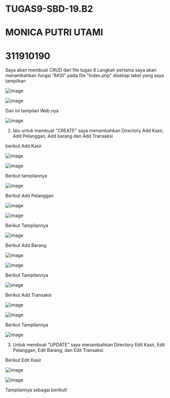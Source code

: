 # TUGAS9-SBD-19.B2
# MONICA PUTRI UTAMI
# 311910190

Saya akan membuat CRUD dari file tugas 8
Langkah pertama saya akan menambahkan fungsi "AKSI" pada file "Index.php" disetiap tabel yang saya tampilkan 

![image](https://user-images.githubusercontent.com/81574673/125194855-4f0d6780-e27d-11eb-9352-a0a102ed79c4.png)

![image](https://user-images.githubusercontent.com/81574673/125194906-82e88d00-e27d-11eb-8e61-47629b90af66.png)

Dan ini tampilan Web.nya 

![image](https://user-images.githubusercontent.com/81574673/125194968-b62b1c00-e27d-11eb-9b48-0405f285c2cb.png)

2.  lalu untuk membuat "CREATE" saya menambahkan Directory Add Kasir, Add Pelanggan, Add barang dan Add Transaksi 

berikut Add Kasir 

![image](https://user-images.githubusercontent.com/81574673/125195172-b4ae2380-e27e-11eb-80a9-748452302465.png)

![image](https://user-images.githubusercontent.com/81574673/125195183-cf809800-e27e-11eb-97b6-f43821881ef5.png)

Berikut tampilannya

![image](https://user-images.githubusercontent.com/81574673/125195396-985eb680-e27f-11eb-8ce4-a4236b7afe43.png)

Berikut Add Pelanggan

![image](https://user-images.githubusercontent.com/81574673/125195467-effd2200-e27f-11eb-9363-405f99b924de.png)

![image](https://user-images.githubusercontent.com/81574673/125195478-00ad9800-e280-11eb-9aab-55f870fe1b42.png)

Berikut Tampilannya

![image](https://user-images.githubusercontent.com/81574673/125195526-35b9ea80-e280-11eb-8885-834e31e2d5b1.png)

Berikut Add Barang

![image](https://user-images.githubusercontent.com/81574673/125195562-5d10b780-e280-11eb-8b23-50ca61473507.png)

![image](https://user-images.githubusercontent.com/81574673/125195588-7b76b300-e280-11eb-8513-7a811c7efb64.png)

Berikut Tampilannya 

![image](https://user-images.githubusercontent.com/81574673/125195632-b11b9c00-e280-11eb-8fc5-62b511a7a02f.png)

Berikut Add Transaksi

![image](https://user-images.githubusercontent.com/81574673/125203460-a2de7780-e2a2-11eb-8f59-6e51a35d6234.png)

![image](https://user-images.githubusercontent.com/81574673/125203476-b38eed80-e2a2-11eb-98be-5f186c18346d.png)

Berikut Tampilannya 

![image](https://user-images.githubusercontent.com/81574673/125203518-e0db9b80-e2a2-11eb-984a-7978e1e2c8e7.png)

3. Untuk membuat "UPDATE" saya menambahkan Directory Edit Kasir, Edit Pelanggan, Edit Barang, dan Edit Transaksi

Berikut Edit Kasir

![image](https://user-images.githubusercontent.com/81574673/125203765-20ef4e00-e2a4-11eb-878e-53fb375f5919.png)

![image](https://user-images.githubusercontent.com/81574673/125203791-3e241c80-e2a4-11eb-8224-ef03c2f65d44.png)

Tampilannya sebagai berikut!





